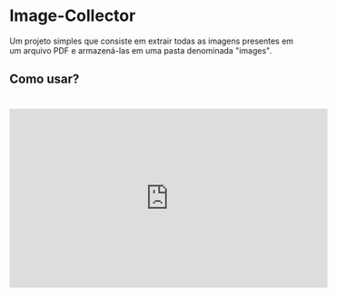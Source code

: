 # Image-Collector

Um projeto simples que consiste em extrair todas as imagens presentes em um arquivo PDF e armazená-las em uma pasta denominada "images".


## Como usar?
#

<iframe width="560" height="315" src="https://www.youtube.com/embed/k4txzOyJ2crHvdzA2XP" frameborder="0" allowfullscreen></iframe>

